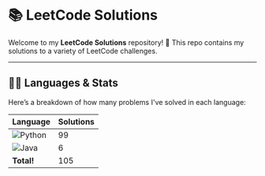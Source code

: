 # 📚 LeetCode Solutions

Welcome to my **LeetCode Solutions** repository! 🚀 This repo contains my solutions to a variety of LeetCode challenges.

---

## 🧑‍💻 Languages & Stats

Here’s a breakdown of how many problems I've solved in each language:

| Language      | Solutions |
| ------------- | ----------|
| ![Python](https://img.shields.io/badge/-Python-3776AB?style=flat&logo=python&logoColor=white) | 99 |
| ![Java](https://img.shields.io/badge/-Java-007396?style=flat&logo=java&logoColor=white) | 6 |
| **Total!** | 105 |





